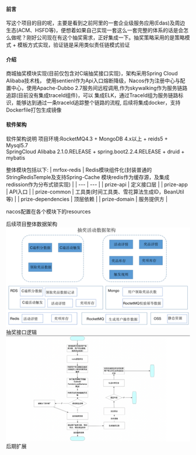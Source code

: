 #### 前言
   写这个项目的目的呢，主要是看到之前阿里的一套企业级服务应用(Edas)及周边生态(ACM、HSFD等)，便想着如果自己实现一套这么一套完整的体系的话是会怎么做呢？刚好公司现在有这个抽奖需求，正好集成一下。抽奖策略采用的是策略模式 + 模板方式实现，验证链是采用类似责任链模式验证

#### 介绍
   商城抽奖模块实现(目前仅包含对C端抽奖接口实现)，架构采用Spring Cloud Alibaba技术栈，
使用sentienl作为Api入口熔断降级，Nacos作为注册中心与配置中心，使用Apache-Dubbo 2.7服务间远程调用,作为skywalking作为服务链路追踪(目前没有集成traceId组件)，可以
集成ELK，通过TraceId组为服务链路标识，能够达到通过一条traceId追踪整个链路的流程,
后续将集成docker，支持Dockerfile打包生成镜像
#### 软件架构
软件架构说明
项目环境:RocketMQ4.3 + MongoDB 4.x以上  + reids5 + Mysql5.7  
SpringCloud Alibaba 2.1.0.RELEASE + spring.boot2.2.4.RELEASE  + druid + mybatis 


整体模块包括以下:
| mrfox-redis | Redis模块组件化(封装普通的StringRedisTemple及支持Spring-Cache 模块redis作为缓存源，及集成redission作为分布式锁实现) |
| --- | --- |
| prize-api | 定义接口层 |
| prize-app | API入口 |
| prize-common | 工具类(时间工具类、雪花算法生成ID，BeanUtil等) |
| prize-dependencies | 顶层依赖 |
| prize-domain | 服务提供方 |

nacos配置在各个模块下的resources


后续项目整体数据架构
![image](https://github.com/sunteng412/prize/blob/master/file/WX20200308-170208%402x.png)
抽奖接口逻辑
![image](https://github.com/sunteng412/prize/blob/master/file/WX20200308-171333%402x.png)
后期扩展
